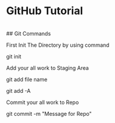 # GitHub Tutorial
<br />
## Git Commands
<p>First Init The Directory by using command</p>
    git init
<p>Add your all work to Staging Area</p>
    git add file name
<p></p>
    git add -A

<p>Commit your all work to Repo</p>
    git commit -m "Message for Repo"